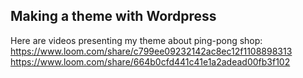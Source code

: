 ## Making a theme with Wordpress

Here are videos presenting my theme about ping-pong shop:
https://www.loom.com/share/c799ee09232142ac8ec12f1108898313
https://www.loom.com/share/664b0cfd441c41e1a2adead00fb3f102
